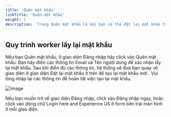 ```yaml
---
title: 'Quên mật khẩu'
linkTitle: 'Quên mật khẩu'
weight: 1
description: 'Trang Quên mật khẩu là nơi bạn có thể đặt lại mật khẩu trong trường hợp bạn quên mật khẩu đăng nhập của mình. Chúng tôi cung cấp hướng dẫn chi tiết về quy trình này, bao gồm việc xác minh danh tính và tạo mật khẩu mới. Trang này là quy trình quan trọng để bạn khôi phục quyền truy cập vào tài khoản của mình khi bạn đã quên mật khẩu.'
---
```


## Quy trình worker lấy lại mật khẩu

Nếu bạn Quên mật khẩu, ở giao diện Đăng nhập hãy click vào Quên mật khẩu. Bạn hãy điền các thông tin Email và Tên người dùng để xác nhận lấy lại mật khẩu. Sau khi điền đủ các thông tin, hệ thống sẽ đưa bạn quay về giao diện ở giao diện Đặt lại mật khẩu ở trên để tạo lại mật khẩu mới . Vui lòng nhập lại các thông tin để hoàn tất việc tạo lại mật khẩu.

![image](https://github.com/DoThanhNhan0701/dop_fe_docs/assets/93235049/588119ef-c29c-42db-b8ce-846864f39504)

Nếu bạn muốn trở về giao diện Đăng nhập, click vào Đăng nhập ngay, hoặc click vào dòng chữ Login here and Experience US ở form bên trái màn hình ở mỗi giao diện.
